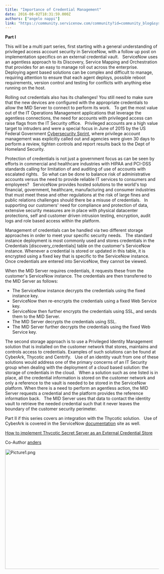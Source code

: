 ```yaml
---
title: "Importance of Credential Management"
date: 2016-08-02T18:31:59.000Z
authors: ["angelo nappi"]
link: "https://community.servicenow.com/community?id=community_blog&sys_id=b7bcae25dbd0dbc01dcaf3231f9619ac"
---
```

<p><strong>Part I</strong></p><p></p><p>This will be a multi part series, first starting with a general understanding of privileged access account security in ServiceNow, with a follow up post on implementation specifics on an external credential vault.   ServiceNow uses an agentless approach to its Discovery, Service Mapping and Orchestration that provides for an easy to manage roll out across the enterprise. Deploying agent based solutions can be complex and difficult to manage, requiring attention to ensure that each agent deploys, possible reboot requirements, version control and testing for conflicts with anything else running on the host.</p><p></p><p>Rolling out credentials also has its challenges! You still need to make sure that the new devices are configured with the appropriate credentials to allow the MID Server to connect to perform its work.   To get the most value out of the IT Operations Management applications that leverage the agentless connections, the need for accounts with privileged access can raise flags from the IT Security office.   Privileged accounts are a high value target to intruders and were a special focus in June of 2015 by the US Federal Government <a title="ww.whitehouse.gov/sites/default/files/omb/budget/fy2016/assets/fact_sheets/enhancing-strengthening-federal-government-cybersecurity.pdf" href="https://www.whitehouse.gov/sites/default/files/omb/budget/fy2016/assets/fact_sheets/enhancing-strengthening-federal-government-cybersecurity.pdf">Cybersecurity Sprint</a>, where privilege account management was explicitly called out and agencies were given 30 days to perform a review, tighten controls and report results back to the Dept of Homeland Security.</p><p></p><p>Protection of credentials is not just a government focus as can be seen by efforts in commercial and healthcare industries with HIPAA and PCI-DSS standards calling for limitation of and auditing of use of accounts with escalated rights.   So what can be done to balance risk of administrative accounts versus the need to provide reliable IT services to consumers and employees?   ServiceNow provides hosted solutions to the world's top financial, government, healthcare, manufacturing and consumer industries that must meet these and other regulations at the risk of large fines and public relations challenges should there be a misuse of credentials.   In supporting our customers' need for compliance and protection of data, extensive security measures are in place with physical datacenter protections, self and customer driven intrusion testing, encryption, audit logs and role based access within the platform.</p><p></p><p>Management of credentials can be handled via two different storage approaches in order to meet your specific security needs.   The standard instance deployment is most commonly used and stores credentials in the Credentials [discovery_credentials] table on the customer's ServiceNow instance. Whenever a credential is stored or updated in this table, it is encrypted using a fixed key that is specific to the ServiceNow instance. Once credentials are entered into ServiceNow, they cannot be viewed.</p><p>When the MID Server requires credentials, it requests these from the customer's ServiceNow instance. The credentials are then transferred to the MID Server as follows:</p><ul style="list-style-type: disc;"><li>The ServiceNow instance decrypts the credentials using the fixed instance key. &#8232;</li><li>ServiceNow then re-encrypts the credentials using a fixed Web Service key. &#8232;</li><li>ServiceNow then further encrypts the credentials using SSL, and sends them to the MID Server. &#8232;</li><li>The MID Server decrypts the credentials using SSL. &#8232;</li><li>The MID Server further decrypts the credentials using the fixed Web Service key. &#8232;</li></ul><p>The second storage approach is to use a Privileged Identity Management solution that is installed on the customer network that stores, maintains and controls access to credentials. Examples of such solutions can be found at CyberArk, Thycotic and Centrify.   Use of an identity vault from one of these solutions would address one of the primary concerns of an IT Security group when dealing with the deployment of a cloud based solution: the storage of credentials in the cloud.   When a solution such as one listed is in place, all the credential information is stored on the customer network and only a reference to the vault is needed to be stored in the ServiceNow platform. When there is a need to perform an agentless action, the MID Server requests a credential and the platform provides the reference information back.   The MID Server uses that data to contact the identity vault to retrieve the needed credential such that it never leaves the boundary of the customer security perimeter.</p><p></p><p>Part II if this series covers an integration with the Thycotic solution.   Use of CyberArk is covered in the ServiceNow <a title="ocs.servicenow.com/bundle/geneva-it-operations-management/page/product/discovery/concept/c_ExternalCredentialStorage.html" href="https://docs.servicenow.com/bundle/geneva-it-operations-management/page/product/discovery/concept/c_ExternalCredentialStorage.html">documentation</a> site as well.</p><p><a title="How to implement Thycotic Secret Server as an External Credential Store" __default_attr="5822" __jive_macro_name="blogpost" class="jive_macro jive_macro_blogpost" data-orig-content="How to implement Thycotic Secret Server as an External Credential Store" href="/community?id=community_blog&sys_id=de6dea29dbd0dbc01dcaf3231f9619e3">How to implement Thycotic Secret Server as an External Credential Store</a> </p><p></p><p>Co-Author <a title="anders" __default_attr="3071" __jive_macro_name="user" _jive_internal="true" class="jive_macro jive_macro_user" data-orig-content="anders" data-renderedposition="803.78125_77.21875_62_16" href="/community?id=community_user_profile&user=44ae422ddbd41fc09c9ffb651f961957">anders</a></p><p></p><p><a href="https://docs.servicenow.com/bundle/geneva-it-operations-management/page/product/discovery/concept/c_ExternalCredentialStorage.html" title="https://docs.servicenow.com/bundle/geneva-it-operations-management/page/product/discovery/concept/c_ExternalCredentialStorage.html"><img   alt="Picture1.png" class="image-1 jive-image" src="1f33d982dbd4d344e9737a9e0f9619f3.iix" style="width: 620px; height: 393px; display: block; margin-left: auto; margin-right: auto;"/><br/></a></p>